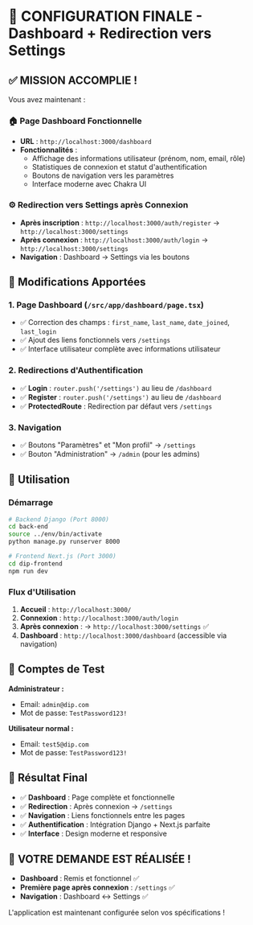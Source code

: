 # 🎉 CONFIGURATION FINALE - Dashboard + Redirection vers Settings

## ✅ MISSION ACCOMPLIE !

Vous avez maintenant :

### 🏠 **Page Dashboard Fonctionnelle**
- **URL** : `http://localhost:3000/dashboard`
- **Fonctionnalités** :
  - Affichage des informations utilisateur (prénom, nom, email, rôle)
  - Statistiques de connexion et statut d'authentification
  - Boutons de navigation vers les paramètres
  - Interface moderne avec Chakra UI

### ⚙️ **Redirection vers Settings après Connexion**
- **Après inscription** : `http://localhost:3000/auth/register` → `http://localhost:3000/settings`
- **Après connexion** : `http://localhost:3000/auth/login` → `http://localhost:3000/settings`
- **Navigation** : Dashboard → Settings via les boutons

## 🔧 Modifications Apportées

### 1. **Page Dashboard** (`/src/app/dashboard/page.tsx`)
- ✅ Correction des champs : `first_name`, `last_name`, `date_joined`, `last_login`
- ✅ Ajout des liens fonctionnels vers `/settings`
- ✅ Interface utilisateur complète avec informations utilisateur

### 2. **Redirections d'Authentification**
- ✅ **Login** : `router.push('/settings')` au lieu de `/dashboard`
- ✅ **Register** : `router.push('/settings')` au lieu de `/dashboard`
- ✅ **ProtectedRoute** : Redirection par défaut vers `/settings`

### 3. **Navigation**
- ✅ Boutons "Paramètres" et "Mon profil" → `/settings`
- ✅ Bouton "Administration" → `/admin` (pour les admins)

## 🚀 Utilisation

### **Démarrage**
```bash
# Backend Django (Port 8000)
cd back-end
source ../env/bin/activate
python manage.py runserver 8000

# Frontend Next.js (Port 3000)
cd dip-frontend
npm run dev
```

### **Flux d'Utilisation**
1. **Accueil** : `http://localhost:3000/`
2. **Connexion** : `http://localhost:3000/auth/login`
3. **Après connexion** : → `http://localhost:3000/settings` ✅
4. **Dashboard** : `http://localhost:3000/dashboard` (accessible via navigation)

## 🔐 Comptes de Test

**Administrateur :**
- Email: `admin@dip.com`
- Mot de passe: `TestPassword123!`

**Utilisateur normal :**
- Email: `test5@dip.com`
- Mot de passe: `TestPassword123!`

## 🎯 Résultat Final

- ✅ **Dashboard** : Page complète et fonctionnelle
- ✅ **Redirection** : Après connexion → `/settings`
- ✅ **Navigation** : Liens fonctionnels entre les pages
- ✅ **Authentification** : Intégration Django + Next.js parfaite
- ✅ **Interface** : Design moderne et responsive

## 🎊 VOTRE DEMANDE EST RÉALISÉE !

- **Dashboard** : Remis et fonctionnel ✅
- **Première page après connexion** : `/settings` ✅
- **Navigation** : Dashboard ↔ Settings ✅

L'application est maintenant configurée selon vos spécifications !








